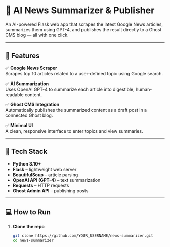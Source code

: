 # 📰 AI News Summarizer & Publisher

An AI-powered Flask web app that scrapes the latest Google News articles, summarizes them using GPT-4, and publishes the result directly to a Ghost CMS blog — all with one click.

---

## 🚀 Features

✅ **Google News Scraper**  
Scrapes top 10 articles related to a user-defined topic using Google search.

✅ **AI Summarization**  
Uses OpenAI GPT-4 to summarize each article into digestible, human-readable content.

✅ **Ghost CMS Integration**  
Automatically publishes the summarized content as a draft post in a connected Ghost blog.

✅ **Minimal UI**  
A clean, responsive interface to enter topics and view summaries.

---

## 🧠 Tech Stack

- **Python 3.10+**
- **Flask** – lightweight web server
- **BeautifulSoup** – article parsing
- **OpenAI API (GPT-4)** – text summarization
- **Requests** – HTTP requests
- **Ghost Admin API** – publishing posts

---

## 💻 How to Run

1. **Clone the repo**
   ```bash
   git clone https://github.com/YOUR_USERNAME/news-summarizer.git
   cd news-summarizer
